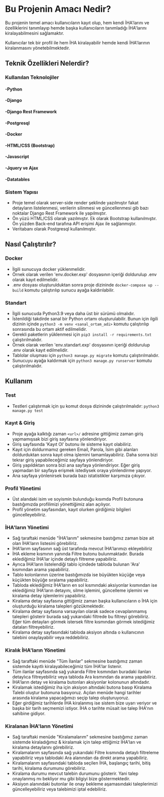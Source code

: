 # Bu Projenin Amacı Nedir?

Bu projenin temel amacı kullanıcıların kayıt olup, hem kendi İHA'larını ve özelliklerini
tanımlayıp hemde başka kullanıcıların tanımladığı İHA'larını kiralayabilmesini sağlamaktır.

Kullanıcılar tek bir profil ile hem İHA kiralayabilir hemde kendi İHA'larının
kiralanmasını yönetebilmektedir.

## Teknik Özellikleri Nelerdir?

### Kullanılan Teknolojiler

#### -Python

#### -Django

#### -Django Rest Framework

#### -Postgresql

#### -Docker

#### -HTML/CSS (Bootstrap)

#### -Javascript

#### -Jquery ve Ajax

#### -Datatables

### Sistem Yapısı

- Proje temel olarak server-side render şeklinde yazılmıştır fakat detayların listelenmesi, verilerin silinmesi ve
  güncellenmesi gib bazı noktalar Django Rest Framework ile yapılmıştır.
- Ön yüzü HTML/CSS olarak yazılmıştır. Ek olarak Bootstrap kullanılmıştır. Ön yüzden Back-end tarafına API erişimi Ajax
  ile sağlanmıştır.
- Veritabanı olarak Postgresql kullanılmıştır.

## Nasıl Çalıştırılır?

### Docker

- İlgili sunucuya docker yüklenmelidir.
- Örnek olarak verilen 'env.docker.exp' dosyasının içeriği doldurulup .env olarak kayıt edilmelidir.
- .env dosyası oluşturulduktan sonra proje dizininde ```docker-compose up --build``` komutu çalıştırılıp sunucu ayağa kaldırılabilir.

### Standart

- İlgili sunucuda Python3.9 veya daha üst bir sürümü olmalıdır.
- İstenildiği takdirde sanal bir Python ortamı oluşturulabilir. Bunun için ilgili dizinin içinde ```python3 -m venv <sanal_ortam_adi>``` komutu çalıştırılıp sonrasında bu ortam aktif edilmelidir. 
- Gerekli paketlerin yüklenmesi için ```pip3 install -r requirements.txt``` çalıştırılmalıdır.
- Örnek olarak verilen 'env.standart.exp' dosyasının içeriği doldurulup .env olarak kayıt edilmelidir.
- Tablolar oluşması için ```python3 manage.py migrate``` komutu çalıştırılmalıdır.
- Sunucuyu ayağa kaldırmak için ```python3 manage.py runserver``` komutu çalıştırılmalıdır.


## Kullanım

### Test

- Testleri çalıştırmak için şu komut dosya dizininde çalıştırılmalıdır: ```python3 manage.py test ```

### Kayıt & Giriş

- Proje ayağa kalktığı zaman ```<url>/``` adresine gittiğimiz zaman giriş yapmamışsak bizi giriş sayfasına
  yönlendiriyor.
- Giriş sayfasında 'Kayıt Ol' butonu ile sisteme kayıt olabiliriz.
- Kayıt için doldurmamız gereken Email, Parola, İsim gibi alanları doldurduktan sonra kayıt olma işlemini
  tamamlayabiliriz. Daha sonra bizi tekrar giriş yapabileceğimiz sayfaya yönlendiriyor.
- Giriş yapıldıktan sonra bizi ana sayfaya yönlendiriyor. Eğer giriş yapmadan bir sayfaya erişmek istediysek oraya yönlendirme yapıyor.
- Ana sayfaya yönlenirsek burada bazı istatistikler karşımıza çıkıyor.

### Profil Yönetimi

- Üst alandaki isim ve soyismin bulunduğu kısımda Profil butonuna bastığımızda profilimizi yönettiğimiz alan açılıyor.
- Profil yönetim sayfasından, kayıt olurken girdiğimiz bilgileri güncelleyebiliriz.

### İHA'ların Yönetimi

- Sağ taraftaki menüde "İHA'larım" sekmesine bastığımız zaman bize ait olan İHA'ların listesini görebiliriz.
- İHA'larım sayfasının sağ üst tarafında mevcut İHA'larımızı ekleyebiliriz
- İHA ekleme kısmının yanında Filtre butonu bulunmaktadır. Burada eklediğimiz İHA'lar içinde detaylı filtreme yapabiliriz.
- Ayrıca İHA'ların listelendiği tablo içindede tabloda bulunan 'Ara' kısmından arama yapabiliriz.
- Tablo kolonlarının üzerine bastığımızda ise büyükten küçüğe veya küçükten büyüğe sıralama yapabiliriz.
- Tabloda eklediğimiz İHA'ların en sol kısmındaki aksiyonlar kısmından ise eklediğimiz İHA'ların detayını, silme işlemini, güncelleme işlemini ve kiralama detay işlemlerini yapabiliriz.
- Kiralama detay sayfasına gittiğimiz zaman başka kullanıcıların o İHA için oluşturduğu kiralama talepleri gözükmektedir.
- Kiralama detay sayfasına varsayılan olarak sadece cevaplanmamış talepleri gösterir burada sağ yukarıdaki filtrede bu filtreyi görebiliriz. Eğer tüm detayları görmek istersek filtre kısmından görmek istediğimiz dataları filtreyebiliriz.
- Kiralama detay sayfasındaki tabloda aksiyon altında o kullanıcının talebini onaylayabilir veya reddebiliriz. 


### Kiralık İHA'ların Yönetimi

- Sağ taraftaki menüde "Tüm İlanlar" sekmesine bastığımız zaman sistemde kayıtlı kiralayabileceğimiz tüm İHA'lar listenir.
- Tüm ilanlar sayfasında sağ yukarıda Filtre kısmından buradaki ilanları detaylıca filtreyebiliriz veya tabloda Ara kısmından da arama yapabiliriz.
- İHA'ların detay ve kiralama butonları aksiyonlar kolonunun altındadır.
- Kiralamak istediğimiz iha için aksiyon altındaki butona basıp Kiralama Talebi oluştur butonuna basıyoruz. Açılan menüde hangi tarihler arasında kiralama yapacağımızı seçip talep oluşturuyoruz.
- Eğer girdiğimiz tarihlerde İHA kiralanmış ise sistem bize uyarı veriyor ve başka bir tarih seçmemizi istiyor. İHA o tarihte müsait ise talep İHA'nın sahibine gidiyor.


### Kiralanan İHA'ların Yönetimi

- Sağ taraftaki menüde "Kiralamalarım" sekmesine bastığımız zaman sistemde kiraladığımız & kiralamak için talep ettiğimiz İHA'ları ve kiralama detaylarını görebiliriz.
- Kiralamalarım sayfasında sağ yukarıdaki Filtre kısmında detaylı filtreleme yapabiliriz veya tablodaki Ara alanından da direkt arama yapabiliriz.
- Kiralamalarım sayfasındaki tabloda seçilen İHA, başlangıç tarihi, bitiş tarihi, kiralama durumunu görebiliriz.
- Kiralama durumu mevcut talebin durumunu gösterir. Yani talep onaylanmış mı bekliyor mu gibi bilgiyi bize göstermektedir.
- Aksiyon alanındaki butonlar ile onay bekleme aşamasındaki taleplerimizi güncelleyebiliriz veya talebimizi iptal edebiliriz.